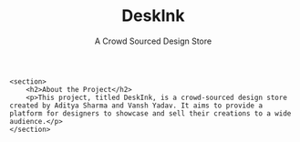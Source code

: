 <header>
        <h1>DeskInk</h1>
        <p>A Crowd Sourced Design Store</p>
    </header>
    
    <section>
        <h2>About the Project</h2>
        <p>This project, titled DeskInk, is a crowd-sourced design store created by Aditya Sharma and Vansh Yadav. It aims to provide a platform for designers to showcase and sell their creations to a wide audience.</p>
    </section>
